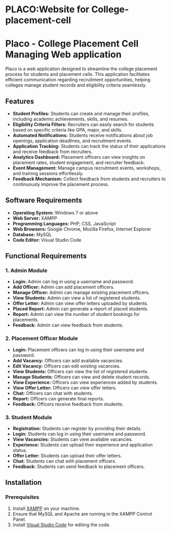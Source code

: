 # PLACO:Website for College-placement-cell

# Placo - College Placement Cell Managing Web application

Placo is a web application designed to streamline the college placement process for students and placement cells. This application facilitates efficient communication regarding recruitment opportunities, helping colleges manage student records and eligibility criteria seamlessly.

## Features

- **Student Profiles:** Students can create and manage their profiles, including academic achievements, skills, and resumes.
- **Eligibility Criteria Filters:** Recruiters can easily search for students based on specific criteria like GPA, major, and skills.
- **Automated Notifications:** Students receive notifications about job openings, application deadlines, and recruitment events.
- **Application Tracking:** Students can track the status of their applications and receive feedback from recruiters.
- **Analytics Dashboard:** Placement officers can view insights on placement rates, student engagement, and recruiter feedback.
- **Event Management:** Manage campus recruitment events, workshops, and training sessions effortlessly.
- **Feedback Mechanism:** Collect feedback from students and recruiters to continuously improve the placement process.

## Software Requirements

- **Operating System:** Windows 7 or above
- **Web Server:** XAMPP
- **Programming Languages:** PHP, CSS, JavaScript
- **Web Browsers:** Google Chrome, Mozilla Firefox, Internet Explorer
- **Database:** MySQL
- **Code Editor:** Visual Studio Code

## Functional Requirements

### 1. Admin Module
- **Login:** Admin can log in using a username and password.
- **Add Officer:** Admin can add placement officers.
- **Manage Officer:** Admin can manage existing placement officers.
- **View Students:** Admin can view a list of registered students.
- **Offer Letter:** Admin can view offer letters uploaded by students.
- **Placed Report:** Admin can generate a report of placed students.
- **Report:** Admin can view the number of student bookings for placements.
- **Feedback:** Admin can view feedback from students.

### 2. Placement Officer Module
- **Login:** Placement officers can log in using their username and password.
- **Add Vacancy:** Officers can add available vacancies.
- **Edit Vacancy:** Officers can edit existing vacancies.
- **View Students:** Officers can view the list of registered students.
- **Manage Students:** Officers can view and delete student records.
- **View Experience:** Officers can view experiences added by students.
- **View Offer Letter:** Officers can view offer letters.
- **Chat:** Officers can chat with students.
- **Report:** Officers can generate final reports.
- **Feedback:** Officers receive feedback from students.

### 3. Student Module
- **Registration:** Students can register by providing their details.
- **Login:** Students can log in using their username and password.
- **View Vacancies:** Students can view available vacancies.
- **Experience:** Students can upload their experience and application status.
- **Offer Letter:** Students can upload their offer letters.
- **Chat:** Students can chat with placement officers.
- **Feedback:** Students can send feedback to placement officers.

## Installation

### Prerequisites

1. Install [XAMPP](https://www.apachefriends.org/index.html) on your machine.
2. Ensure that MySQL and Apache are running in the XAMPP Control Panel.
3. Install [Visual Studio Code](https://code.visualstudio.com/) for editing the code.


